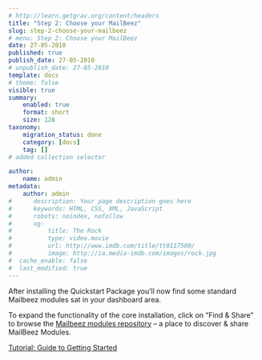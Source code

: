 ```yaml
---
# http://learn.getgrav.org/content/headers
title: "Step 2: Choose your MailBeez"
slug: step-2-choose-your-mailbeez
# menu: Step 2: Choose your MailBeez
date: 27-05-2010
published: true
publish_date: 27-05-2010
# unpublish_date: 27-05-2010
template: docs
# theme: false
visible: true
summary:
    enabled: true
    format: short
    size: 128
taxonomy:
    migration_status: done
    category: [docs]
    tag: []
# added collection selector

author:
    name: admin
metadata:
    author: admin
#      description: Your page description goes here
#      keywords: HTML, CSS, XML, JavaScript
#      robots: noindex, nofollow
#      og:
#          title: The Rock
#          type: video.movie
#          url: http://www.imdb.com/title/tt0117500/
#          image: http://ia.media-imdb.com/images/rock.jpg
#  cache_enable: false
#  last_modified: true
---
```


After installing the Quickstart Package you’ll now find some standard Mailbeez modules sat in your dashboard area.

To expand the functionality of the core installation, click on “Find & Share” to browse the [Mailbeez modules repository](/download/) – a place to discover & share MailBeez Modules.

[Tutorial: Guide to Getting Started](/documentation/tutorials/guide-to-getting-started/)
